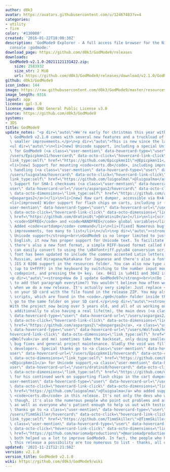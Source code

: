 ```yaml
---
author: d0k3
avatar: https://avatars.githubusercontent.com/u/12467483?v=4
categories:
- utility
- firm
color: '#130000'
created: '2016-01-22T18:00:30Z'
description: 'GodMode9 Explorer - A full access file browser for the Nintendo 3DS
  console :godmode:'
download_page: https://github.com/d0k3/GodMode9/releases
downloads:
  GodMode9-v2.1.0-20211121131422.zip:
    size: 2583932
    size_str: 2 MiB
    url: https://github.com/d0k3/GodMode9/releases/download/v2.1.0/GodMode9-v2.1.0-20211121131422.zip
github: d0k3/GodMode9
icon_index: 144
image: https://raw.githubusercontent.com/d0k3/GodMode9/master/resources/logo.png
image_length: 9316
layout: app
license: gpl-3.0
license_name: GNU General Public License v3.0
source: https://github.com/d0k3/GodMode9
systems:
- 3DS
title: GodMode9
update_notes: "<p dir=\"auto\">We're early for christmas this year with a new release:\
  \ GodMode9 v2.1.0 comes with several new features and a truckload of bugfixes and\
  \ smaller improvements.</p>\n<p dir=\"auto\">This is new since the last release:</p>\n\
  <ul dir=\"auto\">\n<li>[new] Unicode support, including a special Unicode font created\
  \ for GodMode9 (<a class=\"user-mention\" data-hovercard-type=\"user\" data-hovercard-url=\"\
  /users/Epicpkmn11/hovercard\" data-octo-click=\"hovercard-link-click\" data-octo-dimensions=\"\
  link_type:self\" href=\"https://github.com/Epicpkmn11\">@Epicpkmn11</a>)</li>\n\
  <li>[new] Support for mounting <code>certs.db</code>, including improvement of certs\
  \ handling (<a class=\"user-mention\" data-hovercard-type=\"user\" data-hovercard-url=\"\
  /users/luigoalma/hovercard\" data-octo-click=\"hovercard-link-click\" data-octo-dimensions=\"\
  link_type:self\" href=\"https://github.com/luigoalma\">@luigoalma</a>)</li>\n<li>[new]\
  \ Support for SHA-1 checksums (<a class=\"user-mention\" data-hovercard-type=\"\
  user\" data-hovercard-url=\"/users/aspargas2/hovercard\" data-octo-click=\"hovercard-link-click\"\
  \ data-octo-dimensions=\"link_type:self\" href=\"https://github.com/aspargas2\"\
  >@aspargas2</a>)</li>\n<li>[new] Raw cart dumper, accessible via R+A on cart drive</li>\n\
  <li>[improved] Wider support for flash chips on carts, including ir (<a class=\"\
  user-mention\" data-hovercard-type=\"user\" data-hovercard-url=\"/users/dratini0/hovercard\"\
  \ data-octo-click=\"hovercard-link-click\" data-octo-dimensions=\"link_type:self\"\
  \ href=\"https://github.com/dratini0\">@dratini0</a>)</li>\n<li>[scripting] <code>SDSIZE</code>,\
  \ <code>SDFREE</code> and <code>NANDFREE</code> global variables</li>\n<li>[scripting]\
  \ Added <code>cartdump</code> command</li>\n<li>[fixed] Numerous bugfixes and small\
  \ improvements, too many to list</li>\n</ul>\n<p dir=\"auto\"><strong>Killer Feature:\
  \ Unicode support</strong><br>\nGodMode9 is no longer limited to just displaying\
  \ English, it now has proper support for Unicode text. To facilitate this change\
  \ there's also a new font format, a simple RIFF-based format called FRF, which you\
  \ can easily convert to using the \xB4fontriff.py\xB4 conversion script. The default\
  \ font has been updated to include the common accented Latin letters, Cyrillic for\
  \ Russian, and Hiragana/Katakana for Japanese and there's also a font with complete\
  \ JIS X 0208 support in the resources folder. You can also now type any character\
  \ (up to U+FFFF) in the keyboard by switching to the number input mode, typing the\
  \ codepoint, and pressing the U+ key. (ex. 0411 is \u0411 and 3042 is \u3042).</p>\n\
  <p dir=\"auto\"><strong>How do I update GodMode9?</strong><br>\n(Do I really need\
  \ to add that paragraph everytime?) You wouldn't believe how often we get that question\
  \ when we do a new release. It's actually very simple: Just replace <code>GodMode9.firm</code>\
  \ on your SD card with the file found in the release ZIP. You may also want to update\
  \ scripts, which are found in the <code>./gm9</code> folder inside the archive and\
  \ go to the same folder on your SD card.</p>\n<p dir=\"auto\"><strong>Special thanks</strong><br>\n\
  With the project now being over 5 years old, and all of us working on other stuff,\
  \ additionally to also having a real life(tm), the main devs (<a class=\"user-mention\"\
  \ data-hovercard-type=\"user\" data-hovercard-url=\"/users/aspargas2/hovercard\"\
  \ data-octo-click=\"hovercard-link-click\" data-octo-dimensions=\"link_type:self\"\
  \ href=\"https://github.com/aspargas2\">@aspargas2</a>, <a class=\"user-mention\"\
  \ data-hovercard-type=\"user\" data-hovercard-url=\"/users/Wolfvak/hovercard\" data-octo-click=\"\
  hovercard-link-click\" data-octo-dimensions=\"link_type:self\" href=\"https://github.com/Wolfvak\"\
  >@Wolfvak</a> and me) sometimes take the backseat, only doing smaller features,\
  \ bug fixes and general project maintenance. Gladly the void was filled by other\
  \ developers. Special thanks go to <a class=\"user-mention\" data-hovercard-type=\"\
  user\" data-hovercard-url=\"/users/Epicpkmn11/hovercard\" data-octo-click=\"hovercard-link-click\"\
  \ data-octo-dimensions=\"link_type:self\" href=\"https://github.com/Epicpkmn11\"\
  >@Epicpkmn11</a> for Unicode support,<a class=\"user-mention\" data-hovercard-type=\"\
  user\" data-hovercard-url=\"/users/dratini0/hovercard\" data-octo-click=\"hovercard-link-click\"\
  \ data-octo-dimensions=\"link_type:self\" href=\"https://github.com/dratini0\">@dratini0</a>\
  \ for his continued work on supporting flash chips in the cart dumper and <a class=\"\
  user-mention\" data-hovercard-type=\"user\" data-hovercard-url=\"/users/luigoalma/hovercard\"\
  \ data-octo-click=\"hovercard-link-click\" data-octo-dimensions=\"link_type:self\"\
  \ href=\"https://github.com/luigoalma\">@luigoalma</a> who added support for mounting\
  \ <code>certs.db</code> in this release. It's not only the devs who we have to thank,\
  \ though, it's also the numerous people who point out problems and ask for features,\
  \ as well as everyone who's patient enough to help us out with testing. More special\
  \ thanks go to <a class=\"user-mention\" data-hovercard-type=\"user\" data-hovercard-url=\"\
  /users/TimmSkiller/hovercard\" data-octo-click=\"hovercard-link-click\" data-octo-dimensions=\"\
  link_type:self\" href=\"https://github.com/TimmSkiller\">@TimmSkiller</a> and <a\
  \ class=\"user-mention\" data-hovercard-type=\"user\" data-hovercard-url=\"/users/mariomadproductions/hovercard\"\
  \ data-octo-click=\"hovercard-link-click\" data-octo-dimensions=\"link_type:self\"\
  \ href=\"https://github.com/mariomadproductions\">@mariomadproductions</a>, who\
  \ both helped us a lot to improve GodMode9. In fact, the people who helped make\
  \ this release a possibility are too numerous to list - thanks, all of you!</p>"
updated: '2021-11-21T12:21:56Z'
version: v2.1.0
version_title: GodMode9 v2.1.0
wiki: https://github.com/d0k3/GodMode9/wiki
---
```

